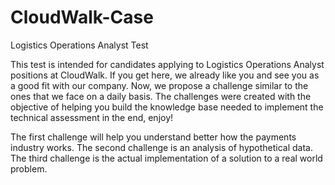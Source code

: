 # CloudWalk-Case
Logistics Operations Analyst Test

This test is intended for candidates applying to Logistics Operations Analyst positions at CloudWalk. If you get here, we already like you and see you as a good fit with our company. Now, we propose a challenge similar to the ones that we face on a daily basis. The challenges were created with the objective of helping you build the knowledge base needed to implement the technical assessment in the end, enjoy!

The first challenge will help you understand better how the payments industry works.
The second challenge is an analysis of hypothetical data.
The third challenge is the actual implementation of a solution to a real world problem.
